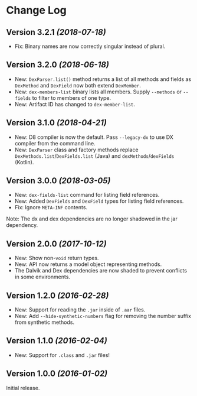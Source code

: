 Change Log
==========

Version 3.2.1 *(2018-07-18)*
----------------------------

 * Fix: Binary names are now correctly singular instead of plural.


Version 3.2.0 *(2018-06-18)*
----------------------------

 * New: `DexParser.list()` method returns a list of all methods and fields as `DexMethod` and
   `DexField` now both extend `DexMember`.
 * New: `dex-members-list` binary lists all members. Supply `--methods` or `--fields` to filter
   to members of one type.
 * New: Artifact ID has changed to `dex-member-list`.


Version 3.1.0 *(2018-04-21)*
----------------------------

 * New: D8 compiler is now the default. Pass `--legacy-dx` to use DX compiler from the command line.
 * New: `DexParser` class and factory methods replace `DexMethods.list`/`DexFields.list` (Java) and `dexMethods`/`dexFields` (Kotlin).


Version 3.0.0 *(2018-03-05)*
----------------------------

 * New: `dex-fields-list` command for listing field references.
 * New: Added `DexFields` and `DexField` types for listing field references.
 * Fix: Ignore `META-INF` contents.

Note: The dx and dex dependencies are no longer shadowed in the jar dependency.


Version 2.0.0 *(2017-10-12)*
----------------------------

 * New: Show non-`void` return types.
 * New: API now returns a model object representing methods.
 * The Dalvik and Dex dependencies are now shaded to prevent conflicts in some environments.


Version 1.2.0 *(2016-02-28)*
----------------------------

 * New: Support for reading the `.jar` inside of `.aar` files.
 * New: Add `--hide-synthetic-numbers` flag for removing the number suffix from synthetic methods.


Version 1.1.0 *(2016-02-04)*
----------------------------

 * New: Support for `.class` and `.jar` files!


Version 1.0.0 *(2016-01-02)*
----------------------------

Initial release.
